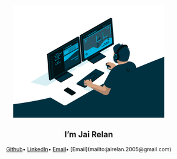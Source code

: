 <p align="center">
  <img src="https://github.com/JaiRelan/jairelan/blob/main/coding_guy_gif.gif" height="300" />
</p>

<h2 align="center">I’m Jai Relan</h2>
<p align="center">
  <a href="https://github.com/JaiRelan">Github</a>•
  <a href="https://www.linkedin.com/in/jairelan/">LinkedIn</a>•
  <a href="mailto:jairelan.2005@gmail.com">Email</a>•
  [Email](mailto:jairelan.2005@gmail.com)
</p>
